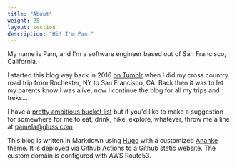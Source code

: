 ```yaml
---
title: "About"
weight: 25
layout: section
description: "Hi! I'm Pam!"
---
```


My name is Pam, and I'm a software engineer based out of San Francisco, California.

I started this blog way back in 2016 [on Tumblr](https://wereonlyalittlelost.tumblr.com/) when I did my cross country road trip from Rochester, NY to San Francisco, CA. Back then it was to let my parents know I was alive, now I continue the blog for all my trips and treks...

I have a [pretty ambitious bucket list](/about/bucket_list/bucket_list) but if you'd like to make a suggestion for somewhere for me to eat, drink, hike, explore, whatever, throw me a line at pamela@gluss.com

This blog is written in Markdown using [Hugo](https://gohugo.io/getting-started/quick-start/) with a customized [Ananke](https://themes.gohugo.io/gohugo-theme-ananke/) theme. It is deployed via Github Actions to a Github static website. The custom domain is configured with AWS Route53.
